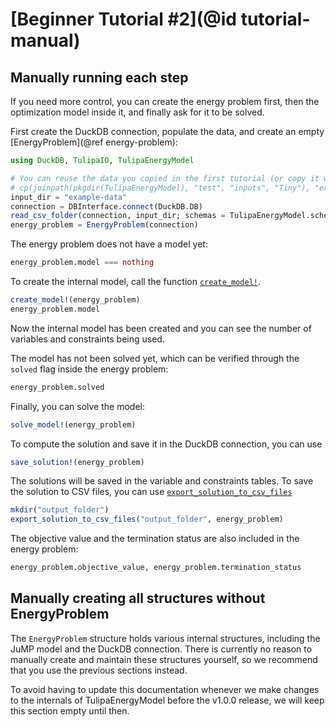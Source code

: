 # [Beginner Tutorial #2](@id tutorial-manual)

## Manually running each step

If you need more control, you can create the energy problem first, then the optimization model inside it, and finally ask for it to be solved.

First create the DuckDB connection, populate the data, and create an empty [EnergyProblem](@ref energy-problem):

```julia @example basics
using DuckDB, TulipaIO, TulipaEnergyModel

# You can reuse the data you copied in the first tutorial (or copy it with the commented line below)
# cp(joinpath(pkgdir(TulipaEnergyModel), "test", "inputs", "Tiny"), "example-data") # Create the path to the test folder
input_dir = "example-data"
connection = DBInterface.connect(DuckDB.DB)
read_csv_folder(connection, input_dir; schemas = TulipaEnergyModel.schema_per_table_name)
energy_problem = EnergyProblem(connection)
```

The energy problem does not have a model yet:

```julia @example basics
energy_problem.model === nothing
```

To create the internal model, call the function [`create_model!`](@ref).

```julia @example basics
create_model!(energy_problem)
energy_problem.model
```

Now the internal model has been created and you can see the number of variables and constraints being used.

The model has not been solved yet, which can be verified through the `solved` flag inside the energy problem:

```julia @example basics
energy_problem.solved
```

Finally, you can solve the model:

```julia @example basics
solve_model!(energy_problem)
```

To compute the solution and save it in the DuckDB connection, you can use

```julia @example basics
save_solution!(energy_problem)
```

The solutions will be saved in the variable and constraints tables.
To save the solution to CSV files, you can use [`export_solution_to_csv_files`](@ref)

```julia @example basics
mkdir("output_folder")
export_solution_to_csv_files("output_folder", energy_problem)
```

The objective value and the termination status are also included in the energy problem:

```julia @example basics
energy_problem.objective_value, energy_problem.termination_status
```

## Manually creating all structures without EnergyProblem

The `EnergyProblem` structure holds various internal structures, including the JuMP model and the DuckDB connection.
There is currently no reason to manually create and maintain these structures yourself, so we recommend that you use the previous sections instead.

To avoid having to update this documentation whenever we make changes to the internals of TulipaEnergyModel before the v1.0.0 release, we will keep this section empty until then.
